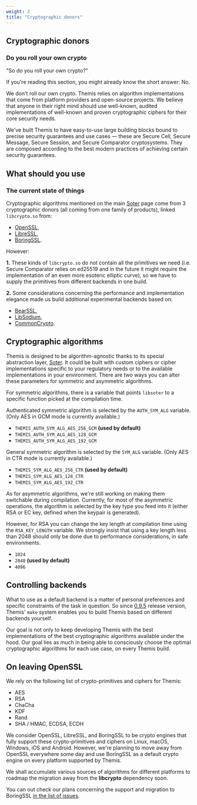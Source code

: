 ```yaml
---
weight: 2
title: "Cryptographic donors"
---
```


## Cryptographic donors

### Do you roll your own crypto 

"So do you roll your own crypto?"

If you're reading this section, you might already know the short answer: No. 

We don't roll our own crypto. Themis relies on algorithm implementations that come from platform providers and open-source projects. We believe that anyone in their right mind should use well-known, audited implementations of well-known and proven cryptographic ciphers for their core security needs. 

We've built Themis to have easy-to-use large building blocks bound to precise security guarantees and use cases — these are Secure Cell, Secure Message, Secure Session, and Secure Comparator cryptosystems. They are composed according to the best modern practices of achieving certain security guarantees. 

## What should you use

### The current state of things

Cryptographic algorithms mentioned on the main [Soter](/docs/themis/crypto-theory/soter/) page come from 3 cryptographic donors (all coming from one family of products), linked `libcrypto.so` from: 

  * [OpenSSL](https://www.openssl.org/),    
  * [LibreSSL](http://www.libressl.org/),    
  * [BoringSSL](https://boringssl.googlesource.com/boringssl/).    

However: 

**1.** These kinds of `libcrypto.so` do not contain all the primitives we need (i.e. Secure Comparator relies on ed25519 and in the future it might require the implementation of an even more esoteric elliptic curve), so we have to supply the primitives from different backends in one build.


**2.** Some considerations concerning the performance and implementation elegance made us build additional experimental backends based on: 


   * [BearSSL](https://bearssl.org/),
   * [LibSodium](https://libsodium.gitbook.io/doc/),
   * [CommonCrypto](https://github.com/soffes/CommonCrypto).

## Cryptographic algorithms

Themis is designed to be algorithm-agnostic thanks to its special abstraction layer, [Soter](/docs/themis/crypto-theory/soter/).
It could be built with custom ciphers or cipher implementations specific to your regulatory needs or to the available implementations in your environment.
There are two ways you can alter these parameters for symmetric and asymmetric algorithms. 

For symmetric algorithms, there is a variable that points `libsoter` to a specific function picked at the compilation time.

Authenticated symmetric algorithm is selected by the `AUTH_SYM_ALG` variable.
(Only AES in GCM mode is currently available.)

  - `THEMIS_AUTH_SYM_ALG_AES_256_GCM` **(used by default)**
  - `THEMIS_AUTH_SYM_ALG_AES_128_GCM`
  - `THEMIS_AUTH_SYM_ALG_AES_192_GCM`

General symmetric algorithm is selected by the `SYM_ALG` variable.
(Only AES in CTR mode is currently available.)

  - `THEMIS_SYM_ALG_AES_256_CTR` **(used by default)**
  - `THEMIS_SYM_ALG_AES_128_CTR`
  - `THEMIS_SYM_ALG_AES_192_CTR`

As for asymmetric algorithms, we're still working on making them switchable during compilation. Currently, for most of the asymmetric operations, the algorithm is selected by the key type you feed into it (either RSA or EC key, defined when the keypair is generated).

However, for RSA you can change the key length at compilation time using the `RSA_KEY_LENGTH` variable. We strongly insist that using a key length less than 2048 should only be done due to performance considerations, in safe environments.

  - `1024`
  - `2048` **(used by default)**
  - `4096`    


## Controlling backends

What to use as a default backend is a matter of personal preferences and specific constraints of the task in question. So since [0.9.5](https://github.com/cossacklabs/themis/releases/tag/0.9.5) release version, Themis' `make` system enables you to build Themis based on different backends yourself. 

Our goal is not only to keep developing Themis with the best implementations of the best cryptographic algorithms available under the hood. Our goal lies as much in being able to consciously choose the optimal cryptographic algorithms for each use case, on every Themis build.


## On leaving OpenSSL

We rely on the following list of crypto-primitives and ciphers for Themis:   

* AES    
* RSA    
* ChaCha   
* KDF   
* Rand   
* SHA / HMAC, ECDSA, ECDH 

We consider OpenSSL, LibreSSL, and BoringSSL to be crypto engines that fully support these crypto-primitives and ciphers on Linux, macOS, Windows, iOS and Android. However, we're planning to move away from OpenSSL everywhere some day and use BoringSSL as a default crypto engine on every platform supported by Themis.

We shall accumulate various sources of algorithms for different platforms to roadmap the migration away from the **libcrypto** dependency soon.

You can out check our plans concerning the support and migration to BoringSSL [in the list of issues](https://github.com/cossacklabs/themis/issues?utf8=%E2%9C%93&q=is%3Aissue+boringssl).